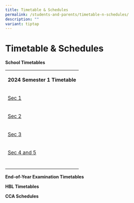 ```yaml
---
title: Timetable & Schedules
permalink: /students-and-parents/timetable-n-schedules/
description: ""
variant: tiptap
---
```

<h1>Timetable &amp; Schedules</h1><p><strong>School Timetables</strong></p><p></p><table><tbody><tr><th rowspan="1" colspan="1"><p>2024 Semester 1 Timetable</p></th></tr><tr><td rowspan="1" colspan="1"><p><a href="/files/Timetable &amp; Schedules/2024 TT/2024_Sem_1_Sec_1_Class_Timetable.pdf" rel="noopener noreferrer nofollow" target="_blank">Sec 1</a></p></td></tr><tr><td rowspan="1" colspan="1"><p><a href="/files/Timetable &amp; Schedules/2024 TT/2024_Sem_1_Sec_2_Class_Timetable.pdf" rel="noopener noreferrer nofollow" target="_blank">Sec 2</a></p></td></tr><tr><td rowspan="1" colspan="1"><p><a href="/files/Timetable &amp; Schedules/2024 TT/2024_Sem_1_Sec_3_Class_Timetable.pdf" rel="noopener noreferrer nofollow" target="_blank">Sec 3</a></p></td></tr><tr><td rowspan="1" colspan="1"><p><a href="/files/Timetable &amp; Schedules/2024 TT/2024_Sem_1_Sec_45_Class_Timetable.pdf" rel="noopener noreferrer nofollow" target="_blank">Sec 4 and 5</a></p></td></tr><tr><td rowspan="1" colspan="1"><p></p></td></tr></tbody></table><p><strong>End-of-Year Examination Timetables</strong></p><p><strong>HBL Timetables</strong></p><p><strong>CCA Schedules</strong></p><p></p><p></p>
